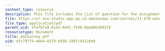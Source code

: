 ```yaml
---
content_type: resource
description: This file includes the list of question for the assignment survey.
file: https://ol-ocw-studio-app-qa.s3.amazonaws.com/courses/11-479-water-and-sanitation-infrastructure-planning-in-developing-countries-spring-2005/dfc797f4e6b402f99d38196fc43116e9_pm2survey.pdf
file_type: application/pdf
parent_uid: 5fa7bfa9-6143-64d1-7546-0da9bb2692f9
resourcetype: Document
title: pm2survey.pdf
uid: dfc797f4-e6b4-02f9-9d38-196fc43116e9
---
```

